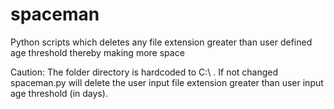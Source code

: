 # spaceman
Python scripts which deletes any file extension greater than user defined age threshold thereby making more space

Caution: The folder directory is hardcoded to C:\ . If not changed spaceman.py will delete the user input file extension greater than user input age threshold (in days). 
